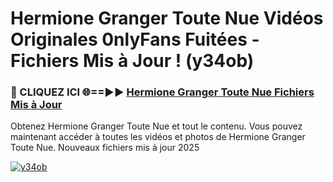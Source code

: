 # Hermione Granger Toute Nue Vidéos Originales 0nlyFans Fuitées - Fichiers Mis à Jour ! (y34ob)

<h3>🔴 CLIQUEZ ICI 🌐==►► <a href="https://tinyurl.com/2pmr4ezf" rel="nofollow">Hermione Granger Toute Nue Fichiers Mis à Jour</a></h3>

Obtenez Hermione Granger Toute Nue et tout le contenu. Vous pouvez maintenant accéder à toutes les vidéos et photos de Hermione Granger Toute Nue. Nouveaux fichiers mis à jour 2025

[![y34ob](https://i.imgur.com/6SNvagu.gif)](https://tinyurl.com/2pmr4ezf)
